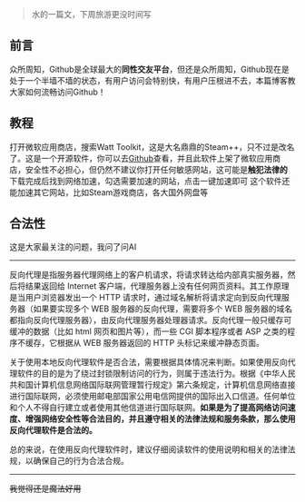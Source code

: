 > 水的一篇文，下周旅游更没时间写
## 前言
众所周知，Github是全球最大的**同性交友平台**，但还是众所周知，Github现在是处于一个半墙不墙的状态，有用户访问会特别快，有用户压根进不去，本篇博客教大家如何流畅访问Github！
## 教程
打开微软应用商店，搜索Watt Toolkit，这是大名鼎鼎的Steam++，只不过是改名了。这是一个开源软件，你可以去[Github](https://github.com/liushiyangFrsan/GitHub_WattToolkit)查看，并且此软件上架了微软应用商店，安全性不必担心，但仍然不建议你打开任何敏感网站，这可能是**触犯法律的**
下载完成后找到网络加速，勾选需要加速的网站，点击一键加速即可
这个软件还能加速其它网站，比如Steam游戏商店，各大国外网盘等
## 合法性

这是大家最关注的问题，我问了问AI

---
反向代理是指服务器代理网络上的客户机请求，将请求转达给内部真实服务器，然后将结果返回给 Internet 客户端，代理服务器上没有任何网页资料。其工作原理是当用户浏览器发出一个 HTTP 请求时，通过域名解析将请求定向到反向代理服务器（如果要实现多个 WEB 服务器的反向代理，需要将多个 WEB 服务器的域名都指向反向代理服务器），由反向代理服务器处理器请求。反向代理一般只缓存可缓冲的数据（比如 html 网页和图片等），而一些 CGI 脚本程序或者 ASP 之类的程序不缓存，它根据从 WEB 服务器返回的 HTTP 头标记来缓冲静态页面。

关于使用本地反向代理软件是否合法，需要根据具体情况来判断。如果使用反向代理软件的目的是为了绕过封锁限制访问的行为，则属于违法行为。根据《中华人民共和国计算机信息网络国际联网管理暂行规定》第六条规定，计算机信息网络直接进行国际联网，必须使用邮电部国家公用电信网提供的国际出入口信道。任何单位和个人不得自行建立或者使用其他信道进行国际联网。**如果是为了提高网络访问速度、增强网络安全性等合法目的，并且遵守相关的法律法规和服务条款，那么使用反向代理软件是合法的。**

总的来说，在使用反向代理软件时，建议仔细阅读软件的使用说明和相关的法律法规，以确保自己的行为合法合规。

---
~~我觉得还是魔法好用~~